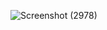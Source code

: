 ![Screenshot (2978)](https://github.com/ItsMeShashu/JS-Memory-Game/assets/111221384/3e2c524c-9329-447e-92b6-d988c97b795f)
